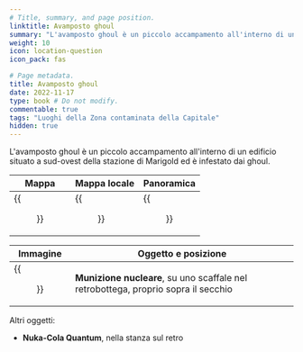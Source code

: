 ```yaml
---
# Title, summary, and page position.
linktitle: Avamposto ghoul
summary: "L'avamposto ghoul è un piccolo accampamento all'interno di un edificio situato a sud-ovest della stazione di Marigold ed è infestato dai ghoul."
weight: 10
icon: location-question
icon_pack: fas

# Page metadata.
title: Avamposto ghoul
date: 2022-11-17
type: book # Do not modify.
commentable: true
tags: "Luoghi della Zona contaminata della Capitale"
hidden: true
---
```



L'avamposto ghoul è un piccolo accampamento all'interno di un edificio situato a sud-ovest della stazione di Marigold ed è infestato dai ghoul.

| Mappa                         | Mappa locale                | Panoramica                       |
| ----------------------------- | --------------------------- | -------------------------------- |
| {{<figure src="Sewer_Grayditch_loc.webp">}} | {{<figure src="Ghoul_outpost_loc.webp">}} | {{<figure src="Ghoul_outpost_exterior.webp">}} |

| Immagine                          | Oggetto e posizione                                                                |
| --------------------------------- | ---------------------------------------------------------------------------------- |
| {{<figure src="Ghoul_outpost_mini_nuke.webp">}} | **Munizione nucleare**, su uno scaffale nel retrobottega, proprio sopra il secchio |


Altri oggetti:
- **Nuka-Cola Quantum**, nella stanza sul retro
